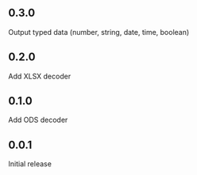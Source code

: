 ## 0.3.0
Output typed data (number, string, date, time, boolean)

## 0.2.0
Add XLSX decoder

## 0.1.0
Add ODS decoder

## 0.0.1
Initial release
